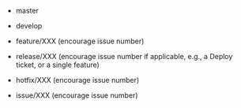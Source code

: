  - master

 - develop

 - feature/XXX (encourage issue number)

 - release/XXX (encourage issue number if applicable, e.g., a Deploy ticket, or a single feature)

 - hotfix/XXX (encourage issue number)

 - issue/XXX (encourage issue number)